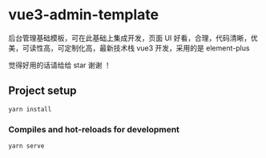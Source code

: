 # vue3-admin-template

后台管理基础模板，可在此基础上集成开发，页面 UI 好看，合理，代码清晰，优美，可读性高，可定制化高，最新技术栈 vue3 开发，采用的是 element-plus

觉得好用的话请给给 star 谢谢 ！

## Project setup

```
yarn install
```

### Compiles and hot-reloads for development

```
yarn serve

```
